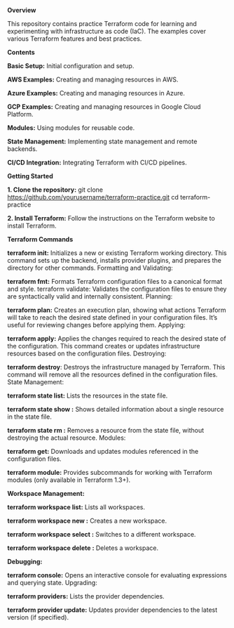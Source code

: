 **Overview**

This repository contains practice Terraform code for learning and experimenting with infrastructure as code (IaC). The examples cover various Terraform features and best practices.

**Contents**

**Basic Setup:** Initial configuration and setup.

**AWS Examples:** Creating and managing resources in AWS.

**Azure Examples:** Creating and managing resources in Azure.

**GCP Examples:** Creating and managing resources in Google Cloud Platform.

**Modules:** Using modules for reusable code.

**State Management:** Implementing state management and remote backends.

**CI/CD Integration:** Integrating Terraform with CI/CD pipelines.

**Getting Started**

**1. Clone the repository:**
git clone https://github.com/yourusername/terraform-practice.git
cd terraform-practice

**2. Install Terraform:** Follow the instructions on the Terraform website to install Terraform.

**Terraform Commands**

**terraform init:** Initializes a new or existing Terraform working directory. This command sets up the backend, installs provider plugins, and prepares the directory for other commands.
Formatting and Validating:

**terraform fmt:** Formats Terraform configuration files to a canonical format and style.
terraform validate: Validates the configuration files to ensure they are syntactically valid and internally consistent.
Planning:

**terraform plan:** Creates an execution plan, showing what actions Terraform will take to reach the desired state defined in your configuration files. It’s useful for reviewing changes before applying them.
Applying:

**terraform apply:** Applies the changes required to reach the desired state of the configuration. This command creates or updates infrastructure resources based on the configuration files.
Destroying:

**terraform destroy**: Destroys the infrastructure managed by Terraform. This command will remove all the resources defined in the configuration files.
State Management:

**terraform state list:** Lists the resources in the state file.

**terraform state show <resource>:** Shows detailed information about a single resource in the state file.

**terraform state rm <resource>:** Removes a resource from the state file, without destroying the actual resource.
Modules:

**terraform get:** Downloads and updates modules referenced in the configuration files.

**terraform module:** Provides subcommands for working with Terraform modules (only available in Terraform 1.3+).

**Workspace Management:**

**terraform workspace list:** Lists all workspaces.

**terraform workspace new <name>:** Creates a new workspace.

**terraform workspace select <name>:** Switches to a different workspace.

**terraform workspace delete <name>:** Deletes a workspace.

**Debugging:**

**terraform console:** Opens an interactive console for evaluating expressions and querying state.
Upgrading:

**terraform providers:** Lists the provider dependencies.

**terraform provider update:** Updates provider dependencies to the latest version (if specified).
